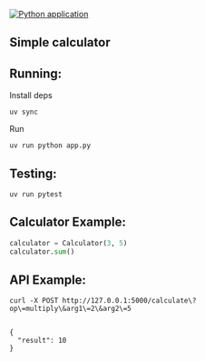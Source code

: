 [![Python application](https://github.com/okapusta/python-calculator/actions/workflows/python-app.yml/badge.svg)](https://github.com/okapusta/python-calculator/actions/workflows/python-app.yml)


Simple calculator
-----


## Running:

Install deps
```
uv sync
```
Run
```
uv run python app.py
```

## Testing:

```
uv run pytest
```

## Calculator Example:

```python
calculator = Calculator(3, 5)
calculator.sum()
```

## API Example:
```
curl -X POST http://127.0.0.1:5000/calculate\?op\=multiply\&arg1\=2\&arg2\=5


{
  "result": 10
}
```
